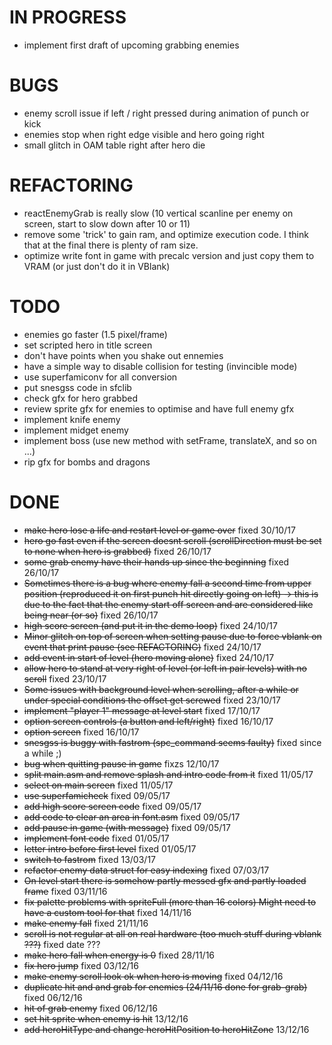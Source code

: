 IN PROGRESS
===========

* implement first draft of upcoming grabbing enemies

BUGS
====

* enemy scroll issue if left / right pressed during animation of punch or kick
* enemies stop when right edge visible and hero going right
* small glitch in OAM table right after hero die
  
REFACTORING
===========

* reactEnemyGrab is really slow (10 vertical scanline per enemy on screen, start to slow down after 10 or 11) 
* remove some 'trick' to gain ram, and optimize execution code. I think that at the final there is plenty of ram size.
* optimize write font in game with precalc version and just copy them to VRAM (or just don't do it in VBlank)

TODO
====

* enemies go faster (1.5 pixel/frame)
* set scripted hero in title screen
* don't have points when you shake out ennemies
* have a simple way to disable collision for testing (invincible mode)
* use superfamiconv for all conversion
* put snesgss code in sfclib
* check gfx for hero grabbed
* review sprite gfx for enemies to optimise and have full enemy gfx
* implement knife enemy
* implement midget enemy
* implement boss (use new method with setFrame, translateX, and so on ...) 
* rip gfx for bombs and dragons

DONE
====

* ~~make hero lose a life and restart level or game over~~ fixed 30/10/17
* ~~hero go fast even if the screen doesnt scroll (scrollDirection must be set to none when hero is grabbed)~~ fixed 26/10/17
* ~~some grab enemy have their hands up since the beginning~~ fixed 26/10/17
* ~~Sometimes there is a bug where enemy fall a second time from upper position (reproduced it on first punch hit directly going on left)
  -> this is due to the fact that the enemy start off screen and are considered like being near (or so)~~ fixed 26/10/17
* ~~high score screen (and put it in the demo loop)~~ fixed 24/10/17
* ~~Minor glitch on top of screen when setting pause due to force vblank on event that print pause (see REFACTORING)~~ fixed 24/10/17
* ~~add event in start of level (hero moving alone)~~ fixed 24/10/17
* ~~allow hero to stand at very right of level (or left in pair levels) with no scroll~~ fixed 23/10/17
* ~~Some issues with background level when scrolling, after a while or under special conditions the offset get screwed~~ fixed 23/10/17
* ~~implement "player 1" message at level start~~ fixed 17/10/17
* ~~option screen controls (a button and left/right)~~ fixed 16/10/17
* ~~option screen~~ fixed 16/10/17
* ~~snesgss is buggy with fastrom (spc_command seems faulty)~~ fixed since a while ;)
* ~~bug when quitting pause in game~~ fixzs 12/10/17
* ~~split main.asm and remove splash and intro code from it~~ fixed 11/05/17
* ~~select on main screen~~ fixed 11/05/17
* ~~use superfamicheck~~ fixed 09/05/17
* ~~add high score screen code~~ fixed 09/05/17
* ~~add code to clear an area in font.asm~~ fixed 09/05/17
* ~~add pause in game (with message)~~ fixed 09/05/17
* ~~implement font code~~ fixed 01/05/17
* ~~letter intro before first level~~ fixed 01/05/17
* ~~switch to fastrom~~ fixed 13/03/17
* ~~refactor enemy data struct for easy indexing~~ fixed 07/03/17
* ~~On level start there is somehow partly messed gfx and partly loaded frame~~ fixed 03/11/16
* ~~fix palette problems with spriteFull (more than 16 colors) Might need to have a custom tool for that~~ fixed 14/11/16
* ~~make enemy fall~~ fixed 21/11/16
* ~~scroll is not regular at all on real hardware (too much stuff during vblank ???)~~ fixed date ???
* ~~make hero fall when energy is 0~~ fixed 28/11/16
* ~~fix hero jump~~ fixed 03/12/16
* ~~make enemy scroll look ok when hero is moving~~ fixed 04/12/16
* ~~duplicate hit and and grab for enemies (24/11/16 done for grab-grab)~~ fixed 06/12/16
* ~~hit of grab enemy~~ fixed 06/12/16
* ~~set hit sprite when enemy is hit~~ 13/12/16
* ~~add heroHitType and change heroHitPosition to heroHitZone~~ 13/12/16

